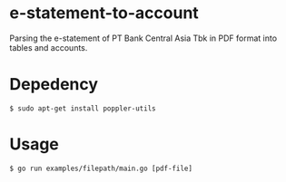 # e-statement-to-account

Parsing the e-statement of PT Bank Central Asia Tbk in PDF format into tables and accounts.

# Depedency

```
$ sudo apt-get install poppler-utils
```

# Usage

```
$ go run examples/filepath/main.go [pdf-file]
```